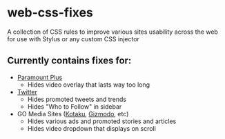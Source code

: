 # web-css-fixes
A collection of CSS rules to improve various sites usability across the web for use with Stylus or any custom CSS injector

## Currently contains fixes for:

- [Paramount Plus](paramountplus.com)
  - Hides video overlay that lasts way too long
- [Twitter](www.twitter.com)
  - Hides promoted tweets and trends
  - Hides "Who to Follow" in sidebar
- GO Media Sites ([Kotaku](https://kotaku.com/), [Gizmodo](https://gizmoto.com/), etc)
  - Hides various ads and promoted stories and articles
  - Hides video dropdown that displays on scroll 

